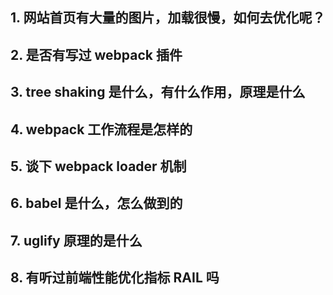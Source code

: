 ## 1. 网站首页有大量的图片，加载很慢，如何去优化呢？

## 2. 是否有写过 webpack 插件

## 3. tree shaking 是什么，有什么作用，原理是什么

## 4. webpack 工作流程是怎样的

## 5. 谈下 webpack loader 机制

## 6. babel 是什么，怎么做到的

## 7. uglify 原理的是什么

## 8. 有听过前端性能优化指标 RAIL 吗
